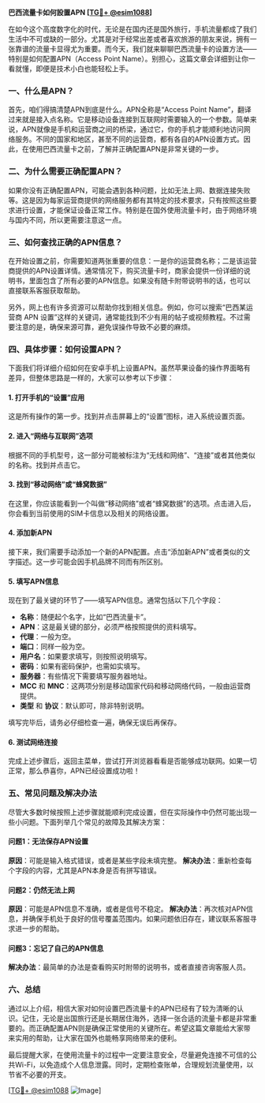 **巴西流量卡如何設置APN [[TG💪+ @esim1088](https://t.me/s/esim1088)]**

在如今这个高度数字化的时代，无论是在国内还是国外旅行，手机流量都成了我们生活中不可或缺的一部分。尤其是对于经常出差或者喜欢旅游的朋友来说，拥有一张靠谱的流量卡显得尤为重要。而今天，我们就来聊聊巴西流量卡的设置方法——特别是如何配置APN（Access Point Name）。别担心，这篇文章会详细到让你一看就懂，即便是技术小白也能轻松上手。

### 一、什么是APN？

首先，咱们得搞清楚APN到底是什么。APN全称是“Access Point Name”，翻译过来就是接入点名称。它是移动设备连接到互联网时需要输入的一个参数。简单来说，APN就像是手机和运营商之间的桥梁，通过它，你的手机才能顺利地访问网络服务。不同的国家和地区，甚至不同的运营商，都有各自的APN设置方式。因此，在使用巴西流量卡之前，了解并正确配置APN是非常关键的一步。

### 二、为什么需要正确配置APN？

如果你没有正确配置APN，可能会遇到各种问题，比如无法上网、数据连接失败等。这是因为每家运营商提供的网络服务都有其特定的技术要求，只有按照这些要求进行设置，才能保证设备正常工作。特别是在国外使用流量卡时，由于网络环境与国内不同，所以更需要注意这一点。

### 三、如何查找正确的APN信息？

在开始设置之前，你需要知道两张重要的信息：一是你的运营商名称；二是该运营商提供的APN设置详情。通常情况下，购买流量卡时，商家会提供一份详细的说明书，里面包含了所有必要的APN信息。如果没有随卡附带说明书的话，也可以直接联系客服获取帮助。

另外，网上也有许多资源可以帮助你找到相关信息。例如，你可以搜索“巴西某运营商 APN 设置”这样的关键词，通常能找到不少有用的帖子或视频教程。不过需要注意的是，确保来源可靠，避免误操作导致不必要的麻烦。

### 四、具体步骤：如何设置APN？

下面我们将详细介绍如何在安卓手机上设置APN。虽然苹果设备的操作界面略有差异，但整体思路是一样的，大家可以参考以下步骤：

#### 1. 打开手机的“设置”应用

这是所有操作的第一步。找到并点击屏幕上的“设置”图标，进入系统设置页面。

#### 2. 进入“网络与互联网”选项

根据不同的手机型号，这一部分可能被标注为“无线和网络”、“连接”或者其他类似的名称。找到并点击它。

#### 3. 找到“移动网络”或“蜂窝数据”

在这里，你应该能看到一个叫做“移动网络”或者“蜂窝数据”的选项。点击进入后，你会看到当前使用的SIM卡信息以及相关的网络设置。

#### 4. 添加新APN

接下来，我们需要手动添加一个新的APN配置。点击“添加新APN”或者类似的文字描述。这一步可能会因手机品牌不同而有所区别。

#### 5. 填写APN信息

现在到了最关键的环节了——填写APN信息。通常包括以下几个字段：
- **名称**：随便起个名字，比如“巴西流量卡”。
- **APN**：这是最关键的部分，必须严格按照提供的资料填写。
- **代理**：一般为空。
- **端口**：同样一般为空。
- **用户名**：如果要求填写，则按照说明填写。
- **密码**：如果有密码保护，也需如实填写。
- **服务器**：有些情况下需要填写服务器地址。
- **MCC** 和 **MNC**：这两项分别是移动国家代码和移动网络代码，一般由运营商提供。
- **类型** 和 **协议**：默认即可，除非特别说明。

填写完毕后，请务必仔细检查一遍，确保无误后再保存。

#### 6. 测试网络连接

完成上述步骤后，返回主菜单，尝试打开浏览器看看是否能够成功联网。如果一切正常，那么恭喜你，APN已经设置成功啦！

### 五、常见问题及解决办法

尽管大多数时候按照上述步骤就能顺利完成设置，但在实际操作中仍然可能出现一些小问题。下面列举几个常见的故障及其解决方案：

#### 问题1：无法保存APN设置
**原因**：可能是输入格式错误，或者是某些字段未填完整。
**解决办法**：重新检查每个字段的内容，尤其是APN本身是否有拼写错误。

#### 问题2：仍然无法上网
**原因**：可能是APN信息不准确，或者是信号不稳定。
**解决办法**：再次核对APN信息，并确保手机处于良好的信号覆盖范围内。如果问题依旧存在，建议联系客服寻求进一步的帮助。

#### 问题3：忘记了自己的APN信息
**解决办法**：最简单的办法是查看购买时附带的说明书，或者直接咨询客服人员。

### 六、总结

通过以上介绍，相信大家对如何设置巴西流量卡的APN已经有了较为清晰的认识。记住，无论是出国旅行还是长期居住海外，选择一张合适的流量卡都是非常重要的。而正确配置APN则是确保正常使用的关键所在。希望这篇文章能给大家带来实用的帮助，让大家在国外也能畅享网络带来的便利。

最后提醒大家，在使用流量卡的过程中一定要注意安全，尽量避免连接不可信的公共Wi-Fi，以免造成个人信息泄露。同时，定期检查账单，合理规划流量使用，以节省不必要的开支。

[[TG💪+ @esim1088](https://t.me/s/esim1088) ![Image](https://i.postimg.cc/4NQfJmqS/Snipaste-2025-05-13-00-14-12.png)]